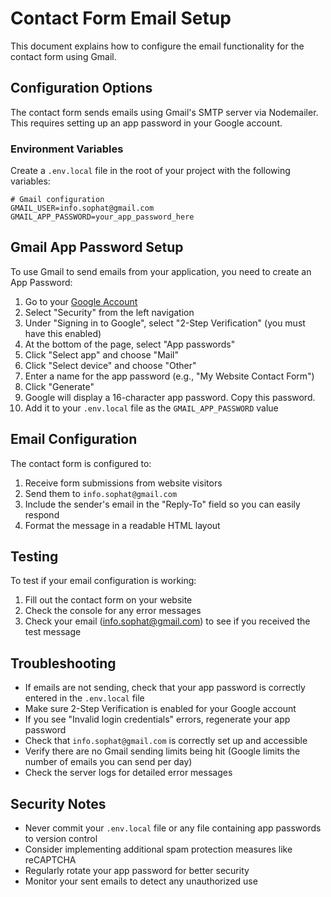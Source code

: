 # Contact Form Email Setup

This document explains how to configure the email functionality for the contact form using Gmail.

## Configuration Options

The contact form sends emails using Gmail's SMTP server via Nodemailer. This requires setting up an app password in your Google account.

### Environment Variables

Create a `.env.local` file in the root of your project with the following variables:

```
# Gmail configuration
GMAIL_USER=info.sophat@gmail.com
GMAIL_APP_PASSWORD=your_app_password_here
```

## Gmail App Password Setup

To use Gmail to send emails from your application, you need to create an App Password:

1. Go to your [Google Account](https://myaccount.google.com/)
2. Select "Security" from the left navigation
3. Under "Signing in to Google", select "2-Step Verification" (you must have this enabled)
4. At the bottom of the page, select "App passwords"
5. Click "Select app" and choose "Mail"
6. Click "Select device" and choose "Other"
7. Enter a name for the app password (e.g., "My Website Contact Form")
8. Click "Generate"
9. Google will display a 16-character app password. Copy this password.
10. Add it to your `.env.local` file as the `GMAIL_APP_PASSWORD` value

## Email Configuration

The contact form is configured to:

1. Receive form submissions from website visitors
2. Send them to `info.sophat@gmail.com`
3. Include the sender's email in the "Reply-To" field so you can easily respond
4. Format the message in a readable HTML layout

## Testing

To test if your email configuration is working:

1. Fill out the contact form on your website
2. Check the console for any error messages
3. Check your email (info.sophat@gmail.com) to see if you received the test message

## Troubleshooting

- If emails are not sending, check that your app password is correctly entered in the `.env.local` file
- Make sure 2-Step Verification is enabled for your Google account
- If you see "Invalid login credentials" errors, regenerate your app password
- Check that `info.sophat@gmail.com` is correctly set up and accessible
- Verify there are no Gmail sending limits being hit (Google limits the number of emails you can send per day)
- Check the server logs for detailed error messages

## Security Notes

- Never commit your `.env.local` file or any file containing app passwords to version control
- Consider implementing additional spam protection measures like reCAPTCHA
- Regularly rotate your app password for better security
- Monitor your sent emails to detect any unauthorized use
